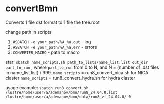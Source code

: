 # convertBmn

Converts 1 file dst format to 1 file the tree.root 

change path in scripts:
1. `#SBATCH -o your_path/%A_%a.out` - log
2. `#SBATCH -e your_path/%A_%a.err` - errors 
3. `CONVERTER_MACRO` - path to macro



star: 
`sbatch name_scripts.sh path_to_lists/name_list.list out_dir part_to_run`
, where `part_to_run` from 0 to N, and N = (number of .dst files in name_list.list) / 999.
`name_scripts` = run8_convert_nica.sh for NICA claster
`name_scripts` = run8_convert_hydra.sh for hydra claster

usage example:
`sbatch run8_convert.sh /lustre/home/user/a/ademanov/bmn/run8_24.04.0.list /lustre/home/user/a/ademanov/bmn/data/run8_vf_24.04.0/ 0`

